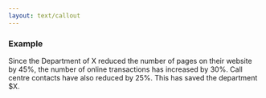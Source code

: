 ```yaml
---
layout: text/callout
---
```

### Example
Since the Department of X reduced the number of pages on their website by 45%, the number of online transactions has increased by 30%. Call centre contacts have also reduced by 25%. This has saved the department $X.
